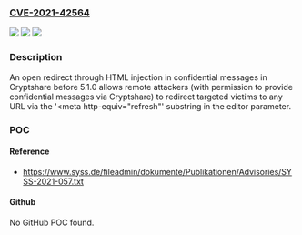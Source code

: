 ### [CVE-2021-42564](https://cve.mitre.org/cgi-bin/cvename.cgi?name=CVE-2021-42564)
![](https://img.shields.io/static/v1?label=Product&message=n%2Fa&color=blue)
![](https://img.shields.io/static/v1?label=Version&message=n%2Fa&color=blue)
![](https://img.shields.io/static/v1?label=Vulnerability&message=n%2Fa&color=brighgreen)

### Description

An open redirect through HTML injection in confidential messages in Cryptshare before 5.1.0 allows remote attackers (with permission to provide confidential messages via Cryptshare) to redirect targeted victims to any URL via the '<meta http-equiv="refresh"' substring in the editor parameter.

### POC

#### Reference
- https://www.syss.de/fileadmin/dokumente/Publikationen/Advisories/SYSS-2021-057.txt

#### Github
No GitHub POC found.

